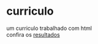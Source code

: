 # curriculo
um curriculo trabalhado com html <br>
confira os <a href="https://diegoggbat.github.io/curriculo/curriculo.html" target="_blank">resultados</a>
